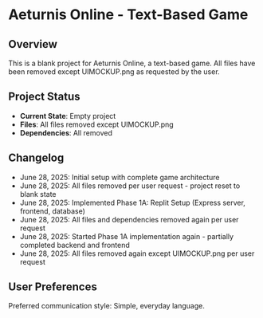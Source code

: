 # Aeturnis Online - Text-Based Game

## Overview

This is a blank project for Aeturnis Online, a text-based game. All files have been removed except UIMOCKUP.png as requested by the user.

## Project Status

- **Current State**: Empty project
- **Files**: All files removed except UIMOCKUP.png
- **Dependencies**: All removed

## Changelog

- June 28, 2025: Initial setup with complete game architecture
- June 28, 2025: All files removed per user request - project reset to blank state
- June 28, 2025: Implemented Phase 1A: Replit Setup (Express server, frontend, database)
- June 28, 2025: All files and dependencies removed again per user request
- June 28, 2025: Started Phase 1A implementation again - partially completed backend and frontend
- June 28, 2025: All files removed again except UIMOCKUP.png per user request

## User Preferences

Preferred communication style: Simple, everyday language.